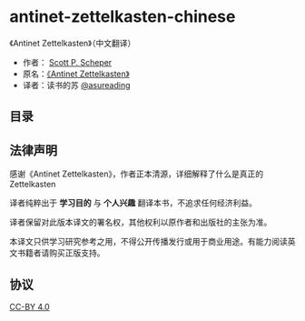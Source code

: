 # antinet-zettelkasten-chinese
《Antinet Zettelkasten》（中文翻译）

- 作者： [Scott P. Scheper](https://www.youtube.com/@scottscheper)
- 原名：[《Antinet Zettelkasten》](https://www.amazon.com/Antinet-Zettelkasten-Knowledge-Prolific-Researcher-ebook/dp/B0BPN3W6RP)
- 译者：读书的苏 [@asureading](https://github.com/asureading)

## 目录

  
  
   
   
   


## 法律声明

感谢《Antinet Zettelkasten》，作者正本清源，详细解释了什么是真正的Zettelkasten

译者纯粹出于 **学习目的** 与 **个人兴趣** 翻译本书，不追求任何经济利益。

译者保留对此版本译文的署名权，其他权利以原作者和出版社的主张为准。

本译文只供学习研究参考之用，不得公开传播发行或用于商业用途。有能力阅读英文书籍者请购买正版支持。


## 协议

[CC-BY 4.0](https://github.com/asureading/antinet-zettelkasten-chinese/blob/main/LICENSE)
